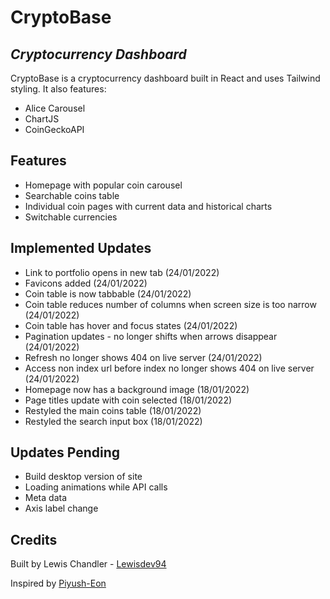 # CryptoBase
## _Cryptocurrency Dashboard_

CryptoBase is a cryptocurrency dashboard built in React and uses Tailwind styling. It also features:

- Alice Carousel
- ChartJS
- CoinGeckoAPI

## Features

- Homepage with popular coin carousel
- Searchable coins table
- Individual coin pages with current data and historical charts
- Switchable currencies

## Implemented Updates
- Link to portfolio opens in new tab (24/01/2022)
- Favicons added (24/01/2022)
- Coin table is now tabbable (24/01/2022)
- Coin table reduces number of columns when screen size is too narrow (24/01/2022)
- Coin table has hover and focus states (24/01/2022)
- Pagination updates - no longer shifts when arrows disappear (24/01/2022)
- Refresh no longer shows 404 on live server (24/01/2022)
- Access non index url before index no longer shows 404 on live server (24/01/2022)
- Homepage now has a background image (18/01/2022)
- Page titles update with coin selected (18/01/2022)
- Restyled the main coins table (18/01/2022)
- Restyled the search input box (18/01/2022)
## Updates Pending
- Build desktop version of site
- Loading animations while API calls
- Meta data
- Axis label change

## Credits
Built by Lewis Chandler - [Lewisdev94](https://github.com/Lewisdev94)

Inspired by [Piyush-Eon](https://github.com/piyush-eon/react-crypto-tracker)